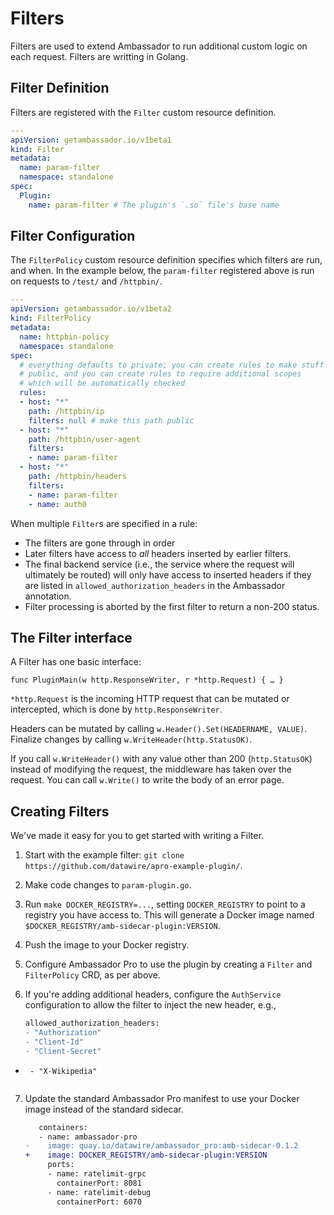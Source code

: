 # Filters

Filters are used to extend Ambassador to run additional custom logic on each request. Filters are writting in Golang.

## Filter Definition

Filters are registered with the `Filter` custom resource definition.

```yaml
---
apiVersion: getambassador.io/v1beta1
kind: Filter
metadata:
  name: param-filter
  namespace: standalone
spec:
  Plugin:
    name: param-filter # The plugin's `.so` file's base name
```

## Filter Configuration

The `FilterPolicy` custom resource definition specifies which filters are run, and when. In the example below, the `param-filter` registered above is run on requests to `/test/` and `/httpbin/`. 

```yaml
---
apiVersion: getambassador.io/v1beta2
kind: FilterPolicy
metadata:
  name: httpbin-policy
  namespace: standalone
spec:
  # everything defaults to private; you can create rules to make stuff
  # public, and you can create rules to require additional scopes
  # which will be automatically checked
  rules:
  - host: "*"
    path: /httpbin/ip
    filters: null # make this path public
  - host: "*"
    path: /httpbin/user-agent
    filters:
    - name: param-filter
  - host: "*"
    path: /httpbin/headers
    filters:
    - name: param-filter
    - name: auth0
```

When multiple `Filter`s are specified in a rule:

* The filters are gone through in order
* Later filters have access to _all_ headers inserted by earlier filters.
* The final backend service (i.e., the service where the request will ultimately be routed) will only have access to inserted headers if they are listed in `allowed_authorization_headers` in the Ambassador annotation.
* Filter processing is aborted by the first filter to return a non-200 status.

## The Filter interface

A Filter has one basic interface:

```
func PluginMain(w http.ResponseWriter, r *http.Request) { … }
```

`*http.Request` is the incoming HTTP request that can be mutated or intercepted, which is done by `http.ResponseWriter`.

Headers can be mutated by calling `w.Header().Set(HEADERNAME, VALUE)`.  Finalize changes by calling `w.WriteHeader(http.StatusOK)`.

If you call `w.WriteHeader()` with any value other than 200 (`http.StatusOK`) instead of modifying the request, the middleware has taken over the request.  You can call `w.Write()` to write the body of an error page.

## Creating Filters

We've made it easy for you to get started with writing a Filter.

1. Start with the example filter: `git clone https://github.com/datawire/apro-example-plugin/`.

2. Make code changes to `param-plugin.go`.

3. Run `make DOCKER_REGISTRY=...`, setting `DOCKER_REGISTRY` to point to a registry you have access to. This will generate a Docker image named `$DOCKER_REGISTRY/amb-sidecar-plugin:VERSION`.

4. Push the image to your Docker registry.

5. Configure Ambassador Pro to use the plugin by creating a `Filter` and `FilterPolicy` CRD, as per above.

6. If you're adding additional headers, configure the `AuthService` configuration to allow the filter to inject the new header, e.g.,


   ```patch
   allowed_authorization_headers:
   - "Authorization"
   - "Client-Id"
   - "Client-Secret"
+      - "X-Wikipedia"
   ```

7. Update the standard Ambassador Pro manifest to use your Docker image instead of the standard sidecar.

    ```patch
       containers:
       - name: ambassador-pro
    -    image: quay.io/datawire/ambassador_pro:amb-sidecar-0.1.2
    +    image: DOCKER_REGISTRY/amb-sidecar-plugin:VERSION
         ports:
         - name: ratelimit-grpc
           containerPort: 8081
         - name: ratelimit-debug
           containerPort: 6070
    ```